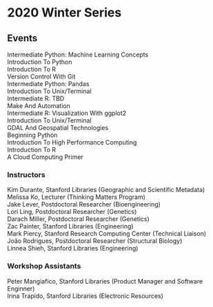 # 2020 Winter Series

## Events   

Intermediate Python: Machine Learning Concepts   
Introduction To Python   
Introduction To R   
Version Control With Git   
Intermediate Python: Pandas   
Introduction To Unix/Terminal   
Intermediate R: TBD   
Make And Automation   
Intermediate R: Visualization With ggplot2   
Introduction To Unix/Terminal   
GDAL And Geospatial Technologies   
Beginning Python   
Introduction To High Performance Computing   
Introduction To R   
A Cloud Computing Primer   

### Instructors

Kim Durante, Stanford Libraries (Geographic and Scientific Metadata)  
Melissa Ko, Lecturer (Thinking Matters Program)  
Jake Lever, Postdoctoral Researcher (Bioengineering)  
Lori Ling, Postdoctoral Researcher (Genetics)  
Darach Miller, Postdoctoral Researcher (Genetics)  
Zac Painter, Stanford Libraries (Engineering)  
Mark Piercy, Stanford Research Computing Center (Technical Liaison)  
João Rodrigues, Postdoctoral Researcher (Structural Biology)  
Linnea Shieh, Stanford Libraries (Engineering)  


### Workshop Assistants

Peter Mangiafico, Stanford Libraries (Product Manager and Software Enginner)  
Irina Trapido, Stanford Libraries (Electronic Resources)  

